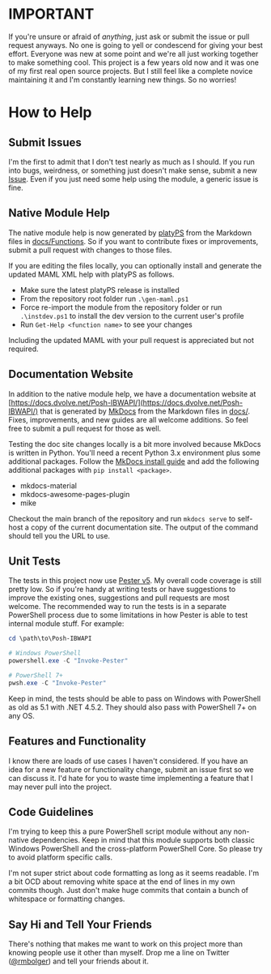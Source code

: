 # IMPORTANT

If you're unsure or afraid of *anything*, just ask or submit the issue or pull request anyways. No one is going to yell or condescend for giving your best effort. Everyone was new at some point and we're all just working together to make something cool. This project is a few years old now and it was one of my first real open source projects. But I still feel like a complete novice maintaining it and I'm constantly learning new things. So no worries!

# How to Help

## Submit Issues

I'm the first to admit that I don't test nearly as much as I should. If you run into bugs, weirdness, or something just doesn't make sense, submit a new [Issue](https://github.com/rmbolger/Posh-IBWAPI/issues). Even if you just need some help using the module, a generic issue is fine.

## Native Module Help

The native module help is now generated by [platyPS](https://github.com/PowerShell/platyPS) from the Markdown files in [docs/Functions](https://github.com/rmbolger/Posh-IBWAPI/tree/main/docs/Functions). So if you want to contribute fixes or improvements, submit a pull request with changes to those files.

If you are editing the files locally, you can optionally install and generate the updated MAML XML help with platyPS as follows.

- Make sure the latest platyPS release is installed
- From the repository root folder run `.\gen-maml.ps1`
- Force re-import the module from the repository folder or run `.\instdev.ps1` to install the dev version to the current user's profile
- Run `Get-Help <function name>` to see your changes

Including the updated MAML with your pull request is appreciated but not required.

## Documentation Website

In addition to the native module help, we have a documentation website at [https://docs.dvolve.net/Posh-IBWAPI/](https://docs.dvolve.net/Posh-IBWAPI/) that is generated by [MkDocs](https://www.mkdocs.org/) from the Markdown files in [docs/](https://github.com/rmbolger/Posh-IBWAPI/tree/main/docs/). Fixes, improvements, and new guides are all welcome additions. So feel free to submit a pull request for those as well.

Testing the doc site changes locally is a bit more involved because MkDocs is written in Python. You'll need a recent Python 3.x environment plus some additional packages. Follow the [MkDocs install guide](https://www.mkdocs.org/user-guide/installation/) and add the following additional packages with `pip install <package>`.

- mkdocs-material
- mkdocs-awesome-pages-plugin
- mike

Checkout the main branch of the repository and run `mkdocs serve` to self-host a copy of the current documentation site. The output of the command should tell you the URL to use.

## Unit Tests

The tests in this project now use [Pester v5](https://pester.dev/docs/quick-start). My overall code coverage is still pretty low. So if you're handy at writing tests or have suggestions to improve the existing ones, suggestions and pull requests are most welcome. The recommended way to run the tests is in a separate PowerShell process due to some limitations in how Pester is able to test internal module stuff. For example:

```powershell
cd \path\to\Posh-IBWAPI

# Windows PowerShell
powershell.exe -C "Invoke-Pester"

# PowerShell 7+
pwsh.exe -C "Invoke-Pester"
```

Keep in mind, the tests should be able to pass on Windows with PowerShell as old as 5.1 with .NET 4.5.2. They should also pass with PowerShell 7+ on any OS.

## Features and Functionality

I know there are loads of use cases I haven't considered. If you have an idea for a new feature or functionality change, submit an issue first so we can discuss it. I'd hate for you to waste time implementing a feature that I may never pull into the project.

## Code Guidelines

I'm trying to keep this a pure PowerShell script module without any non-native dependencies. Keep in mind that this module supports both classic Windows PowerShell and the cross-platform PowerShell Core. So please try to avoid platform specific calls.

I'm not super strict about code formatting as long as it seems readable. I'm a bit OCD about removing white space at the end of lines in my own commits though. Just don't make huge commits that contain a bunch of whitespace or formatting changes.

## Say Hi and Tell Your Friends

There's nothing that makes me want to work on this project more than knowing people use it other than myself. Drop me a line on Twitter ([@rmbolger](https://twitter.com/rmbolger)) and tell your friends about it.
